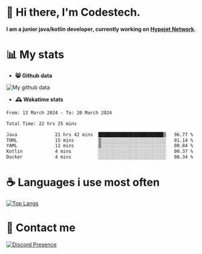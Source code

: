# 👋 Hi there, I'm Codestech.
**I am a junior java/kotlin developer, currently working on [Hypejet Network](https://github.com/Hypejet).**

# 📊 My stats
- **😸 Github data**

![My github data](https://github-readme-stats.vercel.app/api?username=Codestech1&count_private=true&include_all_commits=true&theme=codeSTACKr)

- **🕰️ Wakatime stats**
<!--START_SECTION:waka-->

```txt
From: 13 March 2024 - To: 20 March 2024

Total Time: 22 hrs 25 mins

Java              21 hrs 42 mins  ████████████████████████▒   96.77 %
TOML              15 mins         ▒░░░░░░░░░░░░░░░░░░░░░░░░   01.14 %
YAML              11 mins         ▒░░░░░░░░░░░░░░░░░░░░░░░░   00.84 %
Kotlin            4 mins          ░░░░░░░░░░░░░░░░░░░░░░░░░   00.37 %
Docker            4 mins          ░░░░░░░░░░░░░░░░░░░░░░░░░   00.34 %
```

<!--END_SECTION:waka-->

# ☕ Languages i use most often
[![Top Langs](https://github-readme-stats.vercel.app/api/top-langs/?username=Codestech1&layout=compact&langs_count=8&exclude_repo=window5000.github.io&theme=codeSTACKr)](https://github.com/anuraghazra/github-readme-stats)

# 💬 Contact me
[![Discord Presence](https://lanyard.cnrad.dev/api/650718742157852740)](https://discord.com/users/650718742157852740)
</br>
